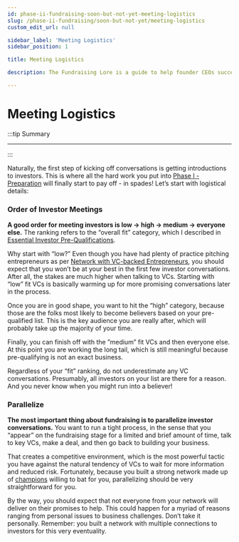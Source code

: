 ```yaml
---
id: phase-ii-fundraising-soon-but-not-yet-meeting-logistics
slug: /phase-ii-fundraising/soon-but-not-yet/meeting-logistics
custom_edit_url: null

sidebar_label: 'Meeting Logistics'
sidebar_position: 1

title: Meeting Logistics

description: The Fundraising Lore is a guide to help founder CEOs successfully raise early-stage VC financing from Silicon Valley investors.

---
```


# Meeting Logistics

:::tip Summary

****

:::

Naturally, the first step of kicking off conversations is getting introductions to investors. This is where all the hard work you put into [Phase I - Preparation](/phase-i-preparation) will finally start to pay off - in spades! Let’s start with logistical details:

### Order of Investor Meetings

**A good order for meeting investors is low -> high -> medium -> everyone else.** The ranking refers to the “overall fit” category, which I described in [Essential Investor Pre-Qualifications](/phase-i-preparation/build-pre-qualified-investor-list/essential-investor-pre-qualifications).

Why start with “low?” Even though you have had plenty of practice pitching entrepreneurs as per [Network with VC-backed Entrepreneurs](/phase-i-preparation/network-with-vc-backed-entrepreneurs), you should expect that you won’t be at your best in the first few investor conversations. After all, the stakes are much higher when talking to VCs. Starting with “low” fit VCs is basically warming up for more promising conversations later in the process.

Once you are in good shape, you want to hit the “high” category, because those are the folks most likely to become believers based on your pre-qualified list. This is the key audience you are really after, which will probably take up the majority of your time.

Finally, you can finish off with the ”medium” fit VCs and then everyone else. At this point you are working the long tail, which is still meaningful because pre-qualifying is not an exact business.

Regardless of your “fit” ranking, do not underestimate any VC conversations. Presumably, all investors on your list are there for a reason. And you never know when you might run into a believer!

### Parallelize

**The most important thing about fundraising is to parallelize investor conversations.** You want to run a tight process, in the sense that you “appear” on the fundraising stage for a limited and brief amount of time, talk to key VCs, make a deal, and then go back to building your business.

That creates a competitive environment, which is the most powerful tactic you have against the natural tendency of VCs to wait for more information and reduced risk. Fortunately, because you built a strong network made up of [champions](/phase-i-preparation/network-with-vc-backed-entrepreneurs/recruit-champions) willing to bat for you, parallelizing should be very straightforward for you.

By the way, you should expect that not everyone from your network will deliver on their promises to help. This could happen for a myriad of reasons ranging from personal issues to business challenges. Don’t take it personally. Remember: you built a network with multiple connections to investors for this very eventuality.